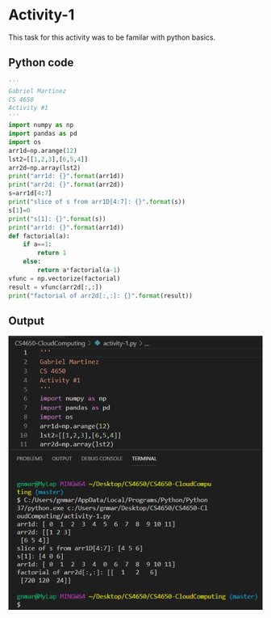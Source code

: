 # Activity-1
This task for this activity was to be familar with python basics.

## Python code
```python
'''
Gabriel Martinez
CS 4650
Activity #1
'''
import numpy as np
import pandas as pd
import os
arr1d=np.arange(12)
lst2=[[1,2,3],[6,5,4]]
arr2d=np.array(lst2)
print("arr1d: {}".format(arr1d))
print("arr2d: {}".format(arr2d))
s=arr1d[4:7]
print("slice of s from arr1D[4:7]: {}".format(s))
s[1]=0
print("s[1]: {}".format(s))
print("arr1d: {}".format(arr1d))
def factorial(a):
    if a==1:
        return 1
    else:
        return a*factorial(a-1)
vfunc = np.vectorize(factorial)
result = vfunc(arr2d[:,:]) 
print("factorial of arr2d[:,:]: {}".format(result))
```

## Output
![Output code](./Activity-1/activity-1.png)
